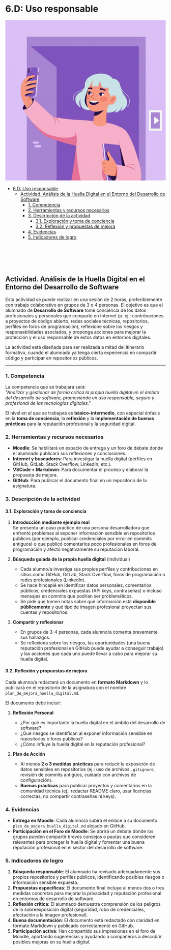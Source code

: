 # 6.D: Uso responsable

![Chica haciendo un selfie frente al portal de casa](6Dselfie.webp)

- [6.D: Uso responsable](#6d-uso-responsable)
  - [Actividad. Análisis de la Huella Digital en el Entorno del Desarrollo de Software](#actividad-análisis-de-la-huella-digital-en-el-entorno-del-desarrollo-de-software)
    - [1. Competencia](#1-competencia)
    - [2. Herramientas y recursos necesarios](#2-herramientas-y-recursos-necesarios)
    - [3. Descripción de la actividad](#3-descripción-de-la-actividad)
      - [3.1. Exploración y toma de conciencia](#31-exploración-y-toma-de-conciencia)
      - [3.2. Reflexión y propuestas de mejora](#32-reflexión-y-propuestas-de-mejora)
    - [4. Evidencias](#4-evidencias)
    - [5. Indicadores de logro](#5-indicadores-de-logro)

<br></br>
<br></br>

## Actividad. Análisis de la Huella Digital en el Entorno del Desarrollo de Software

Esta actividad se puede realizar en una sesión de 2 horas, preferiblemente con trabajo colaborativo en grupos de 3 o 4 personas. El objetivo es que el alumnado de **Desarrollo de Software** tome conciencia de los datos profesionales y personales que comparte en Internet (p. ej.: contribuciones a proyectos de código abierto, redes sociales técnicas, repositorios, perfiles en foros de programación), reflexione sobre los riesgos y responsabilidades asociados, y proponga acciones para mejorar la protección y el uso responsable de estos datos en entornos digitales.

La actividad está diseñada para ser realizada a mitad del itinerario formativo, cuando el alumnado ya tenga cierta experiencia en compartir código y participar en repositorios públicos.

---

### 1. Competencia

La competencia que se trabajará será:  
*"Analizar y gestionar de forma crítica la propia huella digital en el ámbito del desarrollo de software, promoviendo un uso responsable, seguro y profesional de las tecnologías digitales."*  

El nivel en el que se trabajará es **básico-intermedio**, con especial énfasis en la **toma de conciencia**, la **reflexión** y la **implementación de buenas prácticas** para la reputación profesional y la seguridad digital.

### 2. Herramientas y recursos necesarios

- **Moodle**: Se habilitará un espacio de entrega y un foro de debate donde el alumnado publicará sus reflexiones y conclusiones.  
- **Internet y buscadores**: Para investigar la huella digital (perfiles en GitHub, GitLab, Stack Overflow, LinkedIn, etc.).  
- **VSCode + Markdown**: Para documentar el proceso y elaborar la propuesta de mejora.  
- **GitHub**: Para publicar el documento final en un repositorio de la asignatura.

### 3. Descripción de la actividad

#### 3.1. Exploración y toma de conciencia

1. **Introducción mediante ejemplo real**  
   Se presenta un caso práctico de una persona desarrolladora que enfrentó problemas al exponer información sensible en repositorios públicos (por ejemplo, publicar credenciales por error en commits antiguos) o que publicó comentarios poco profesionales en foros de programación y afectó negativamente su reputación laboral.

2. **Búsqueda guiada de la propia huella digital** (individual)  
   - Cada alumno/a investiga sus propios perfiles y contribuciones en sitios como GitHub, GitLab, Stack Overflow, foros de programación o redes profesionales (LinkedIn).  
   - Se hace hincapié en identificar datos personales, comentarios públicos, credenciales expuestas (API keys, contraseñas) o incluso mensajes en commits que podrían ser problemáticos.  
   - Se pide que tomen notas sobre qué información está **disponible públicamente** y qué tipo de imagen profesional proyectan sus cuentas y repositorios.

3. **Compartir y reflexionar**  
   - En grupos de 3-4 personas, cada alumno/a comenta brevemente sus hallazgos.  
   - Se reflexiona sobre los riesgos, las oportunidades (una buena reputación profesional en GitHub puede ayudar a conseguir trabajo) y las acciones que cada uno puede llevar a cabo para mejorar su huella digital.

#### 3.2. Reflexión y propuestas de mejora

Cada alumno/a redactará un documento en **formato Markdown** y lo publicará en el repositorio de la asignatura con el nombre `plan_de_mejora_huella_digital.md`.

El documento debe incluir:

1. **Reflexión Personal**  
   - ¿Por qué es importante la huella digital en el ámbito del desarrollo de software?  
   - ¿Qué riesgos se identifican al exponer información sensible en repositorios o foros públicos?  
   - ¿Cómo influye la huella digital en la reputación profesional?

2. **Plan de Acción**  
   - Al menos **2 o 3 medidas prácticas** para reducir la exposición de datos sensibles en repositorios (ej.: uso de archivos `.gitignore`, revisión de commits antiguos, cuidado con archivos de configuración).  
   - **Buenas prácticas** para publicar proyectos y comentarios en la comunidad técnica (ej.: redactar README claro, usar licencias correctas, no compartir contraseñas ni keys).  

### 4. Evidencias

- **Entrega en Moodle**: Cada alumno/a subirá el enlace a su documento `plan_de_mejora_huella_digital.md` alojado en GitHub.  
- **Participación en el Foro de Moodle**: Se abrirá un debate donde los grupos pueden compartir breves consejos o pautas que consideren relevantes para proteger la huella digital y fomentar una buena reputación profesional en el sector del desarrollo de software.


### 5. Indicadores de logro

1. **Búsqueda responsable**: El alumnado ha revisado adecuadamente sus propios repositorios y perfiles públicos, identificando posibles riesgos o información sensible expuesta.  
2. **Propuestas específicas**: El documento final incluye al menos dos o tres medidas concretas para mejorar la privacidad y reputación profesional en entornos de desarrollo de software.  
3. **Reflexión crítica**: El alumnado demuestra comprensión de los peligros de la sobreexposición digital (seguridad, robo de credenciales, afectación a la imagen profesional).  
4. **Buena documentación**: El documento está redactado con claridad en formato Markdown y publicado correctamente en GitHub.  
5. **Participación activa**: Han compartido sus impresiones en el foro de Moodle, aportando sugerencias y ayudando a compañeros a descubrir posibles mejoras en su huella digital.